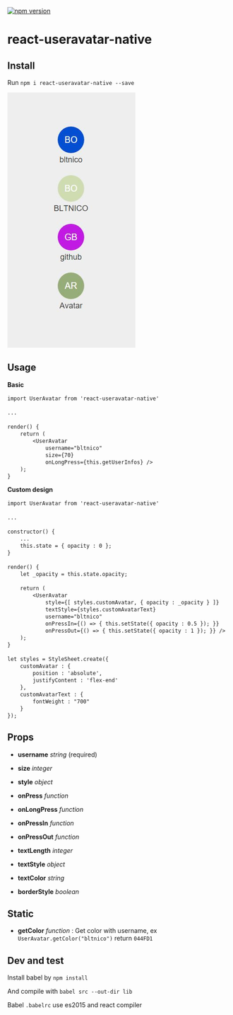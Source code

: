 [![npm version](https://badge.fury.io/js/react-useravatar-native.svg)](https://badge.fury.io/js/react-useravatar-native)

# react-useravatar-native

## Install

Run `npm i react-useravatar-native --save`

![alt UserAvatar demo](/demo.JPG)

## Usage

**Basic**

```
import UserAvatar from 'react-useravatar-native'

...

render() {
    return (
        <UserAvatar
            username="bltnico"
            size={70}
            onLongPress={this.getUserInfos} />
    );
}

```

**Custom design**

```
import UserAvatar from 'react-useravatar-native'

...

constructor() {
    ...
    this.state = { opacity : 0 };
}

render() {
    let _opacity = this.state.opacity;

    return (
        <UserAvatar
            style={[ styles.customAvatar, { opacity : _opacity } ]}
            textStyle={styles.customAvatarText}
            username="bltnico"
            onPressIn={() => { this.setState({ opacity : 0.5 }); }}
            onPressOut={() => { this.setState({ opacity : 1 }); }} />
    );
}

let styles = StyleSheet.create({
    customAvatar : {
        position : 'absolute',
        justifyContent : 'flex-end'
    },
    customAvatarText : {
        fontWeight : "700"
    }
});

```

## Props

* **username** *string* (required)

* **size** *integer*

* **style** *object*

* **onPress** *function*

* **onLongPress** *function*

* **onPressIn** *function*

* **onPressOut** *function*

* **textLength** *integer*

* **textStyle** *object*

* **textColor** *string*

* **borderStyle** *boolean*

## Static

* **getColor** *function* : Get color with username, ex `UserAvatar.getColor("bltnico")` return `044FD1`

## Dev and test

Install babel by `npm install`

And compile with `babel src --out-dir lib`

Babel `.babelrc` use es2015 and react compiler
